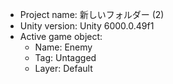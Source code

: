 <!-- UNITY CODE ASSIST INSTRUCTIONS START -->
- Project name: 新しいフォルダー (2)
- Unity version: Unity 6000.0.49f1
- Active game object:
  - Name: Enemy
  - Tag: Untagged
  - Layer: Default
<!-- UNITY CODE ASSIST INSTRUCTIONS END -->